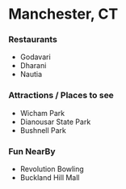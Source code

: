 # Manchester, CT

### Restaurants

- Godavari
- Dharani
- Nautia

### Attractions / Places to see

- Wicham Park
- Dianousar State Park
- Bushnell Park

### Fun NearBy

- Revolution Bowling
- Buckland Hill Mall
